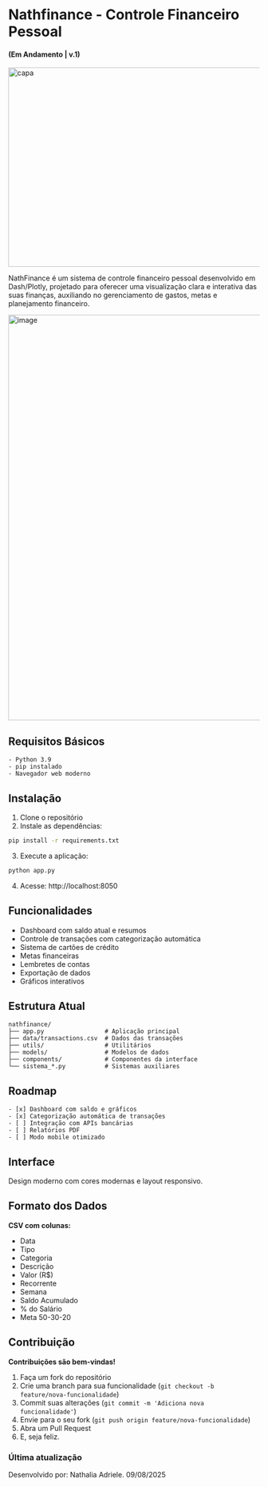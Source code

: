 # Nathfinance - Controle Financeiro Pessoal 
#### (Em Andamento | v.1)

<img width="1451" height="399" alt="capa" src="https://github.com/user-attachments/assets/e56926c1-631b-4ce8-88a9-40f37e747fcc" />

NathFinance é um sistema de controle financeiro pessoal desenvolvido em Dash/Plotly, projetado para oferecer uma visualização clara e interativa das suas finanças, auxiliando no gerenciamento de gastos, metas e planejamento financeiro.

<img width="1909" height="812" alt="image" src="https://github.com/user-attachments/assets/157205fa-00b7-46f1-85a4-faf9b63aa9e7" />

## Requisitos Básicos

```
- Python 3.9
- pip instalado
- Navegador web moderno
```

## Instalação

1. Clone o repositório
2. Instale as dependências:
```bash
pip install -r requirements.txt
```
3. Execute a aplicação:
```bash
python app.py
```
4. Acesse: http://localhost:8050

## Funcionalidades

- Dashboard com saldo atual e resumos
- Controle de transações com categorização automática
- Sistema de cartões de crédito
- Metas financeiras
- Lembretes de contas
- Exportação de dados
- Gráficos interativos

## Estrutura Atual

```
nathfinance/
├── app.py                 # Aplicação principal
├── data/transactions.csv  # Dados das transações
├── utils/                 # Utilitários
├── models/                # Modelos de dados
├── components/            # Componentes da interface
└── sistema_*.py           # Sistemas auxiliares
```

## Roadmap

```
- [x] Dashboard com saldo e gráficos
- [x] Categorização automática de transações
- [ ] Integração com APIs bancárias
- [ ] Relatórios PDF
- [ ] Modo mobile otimizado
```

## Interface

Design moderno com cores modernas e layout responsivo.

## Formato dos Dados

**CSV com colunas:**
- Data
- Tipo
- Categoria
- Descrição
- Valor (R$)
- Recorrente
- Semana
- Saldo Acumulado
- % do Salário
- Meta 50-30-20

## Contribuição

**Contribuições são bem-vindas!**

1. Faça um fork do repositório  
2. Crie uma branch para sua funcionalidade (`git checkout -b feature/nova-funcionalidade`)  
3. Commit suas alterações (`git commit -m 'Adiciona nova funcionalidade'`)  
4. Envie para o seu fork (`git push origin feature/nova-funcionalidade`)  
5. Abra um Pull Request
6. E, seja feliz.

### Última atualização

Desenvolvido por: Nathalia Adriele. 09/08/2025
